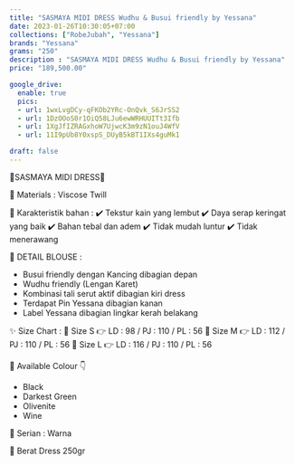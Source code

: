 ```yaml
---
title: "SASMAYA MIDI DRESS Wudhu & Busui friendly by Yessana"
date: 2023-01-26T10:30:05+07:00
collections: ["RobeJubah", "Yessana"]
brands: "Yessana"
grams: "250"
description : "SASMAYA MIDI DRESS Wudhu & Busui friendly by Yessana"
price: "189,500.00"

google_drive:
  enable: true
  pics:
  - url: 1wxLvgDCy-qFKOb2YRc-OnQvk_S6JrSS2
  - url: 1DzOOoS0r1OiQ58LJu6ewWRHUUITt3Ifb
  - url: 1XgJfIZRAGxhoW7UjwcK3m9zN1ouJ4WfV
  - url: 11I9pUb8Y0xspS_DUyB5kBT1IXs4guMk1

draft: false
---
```


🌸SASMAYA MIDI DRESS🌸

💎 Materials : Viscose Twill

💎 Karakteristik bahan :
✔️ Tekstur kain yang lembut
✔️ Daya serap keringat yang baik
✔️ Bahan tebal dan adem
✔️ Tidak mudah luntur
✔️ Tidak menerawang

💎 DETAIL BLOUSE :
- Busui friendly dengan Kancing dibagian depan
- Wudhu friendly (Lengan Karet)
- Kombinasi tali serut aktif dibagian kiri dress
- Terdapat Pin Yessana dibagian kanan
- Label Yessana dibagian lingkar kerah belakang

✨ Size Chart :
🍭 Size S 👉 LD : 98 / PJ : 110 / PL : 56
🍭 Size M 👉 LD : 112 / PJ : 110 / PL : 56
🍭 Size L 👉 LD : 116 / PJ : 110 / PL : 56

💎 Available Colour 👇
- Black
- Darkest Green
- Olivenite
- Wine

💎 Serian :
Warna

💎 Berat Dress
250gr

